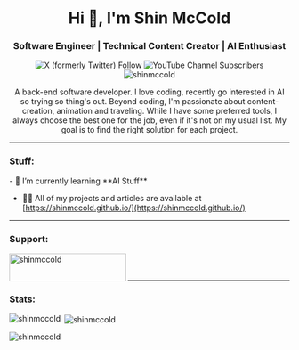 <h1 align="center">Hi 👋, I'm Shin McCold</h1>

<h3 align="center">Software Engineer | Technical Content Creator | AI Enthusiast</h3>
<p align="center">
  <img alt="X (formerly Twitter) Follow" src="https://img.shields.io/twitter/follow/shinmccold1">
  <img alt="YouTube Channel Subscribers" src="https://img.shields.io/youtube/channel/subscribers/UCB7WIF6ASVxvjmB7hqSn2Dg">  
  <img src="https://komarev.com/ghpvc/?username=shinmccold&label=Profile%20views&color=0e75b6&style=flat&color=blueviolet" alt="shinmccold" /> 
</p>
<p align="center">A back-end software developer. I love coding, recently go interested in AI so trying so thing's out. Beyond coding, I'm passionate about content-creation, animation and traveling.
  While I have some preferred tools, I always choose the best one for the job, even if it's not on my usual list. My goal is to find the right solution for each project.
</p>


<hr>
<h3 align="left">Stuff:</h3>
- 🌱 I’m currently learning **AI Stuff**

- 👨‍💻 All of my projects and articles are available at [https://shinmccold.github.io/](https://shinmccold.github.io/)




<hr>
<h3 align="left">Support:</h3>
<p><a href="https://www.buymeacoffee.com/shinmccold"> <img align="left" src="https://cdn.buymeacoffee.com/buttons/v2/default-yellow.png" height="50" width="210" alt="shinmccold" /></a></p><br><br>

<hr>
<h3 align="left">Stats:</h3>
<p><img align="left" src="https://github-readme-stats.vercel.app/api/top-langs?username=shinmccold&show_icons=true&locale=en&layout=compact" alt="shinmccold" /></p>

<p>&nbsp;<img align="center" src="https://github-readme-stats.vercel.app/api?username=shinmccold&show_icons=true&locale=en" alt="shinmccold" /></p>

<p><img align="center" src="https://github-readme-streak-stats.herokuapp.com/?user=shinmccold&" alt="shinmccold" /></p>


